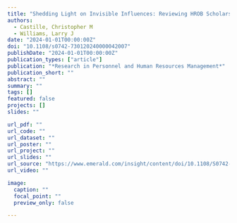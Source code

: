 ```yaml
---
title: "Shedding Light on Invisible Influences: Reviewing HROB Scholars' Use of Unmeasured Latent Method Factors"
authors:
  - Castille, Christopher M
  - Williams, Larry J
date: "2024-01-01T00:00:00Z"
doi: "10.1108/s0742-730120240000042007"
publishDate: "2024-01-01T00:00:00Z"
publication_types: ["article"]
publication: "*Research in Personnel and Human Resources Management*"
publication_short: ""
abstract: ""
summary: ""
tags: []
featured: false
projects: []
slides: ""

url_pdf: ""
url_code: ""
url_dataset: ""
url_poster: ""
url_project: ""
url_slides: ""
url_source: "https://www.emerald.com/insight/content/doi/10.1108/S0742-730120240000042007/full/html"
url_video: ""

image:
  caption: ""
  focal_point: ""
  preview_only: false

---
```

